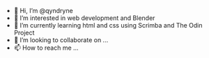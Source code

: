 - 👋 Hi, I’m @qyndryne
- 👀 I’m interested in web development and Blender
- 🌱 I’m currently learning html and css using Scrimba and The Odin Project
- 💞️ I’m looking to collaborate on ...
- 📫 How to reach me ...

<!---
qyndryne/qyndryne is a ✨ special ✨ repository because its `README.md` (this file) appears on your GitHub profile.
You can click the Preview link to take a look at your changes.
--->

